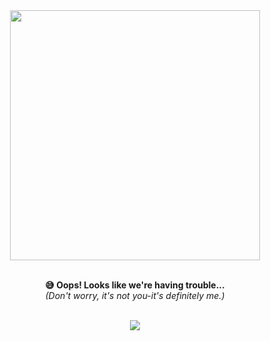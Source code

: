 <!-- DEFINE_SECTION:fallback -->
<!-- START_SECTION:fallback -->
<div align="center">
  <div>
    <img
      width="400"
      src="https://cdn.undraw.co/illustrations/server-down_lxs9.svg"
    />
  </div>
  <br/>
  <div>
    <p>
      <strong>😅 Oops! Looks like we're having trouble...</strong>
      <br/>
      <em>(Don't worry, it's not you-it's definitely me.)</em>
    </p>
  </div>
  <br/>
  <div>
    <img
      src="https://img.shields.io/badge/Current_Status-In_Progress-6c63ff?style=for-the-badge&logo=github"
    />
  </div>
</div>
<!-- END_SECTION:fallback -->